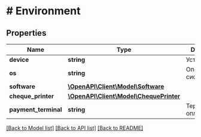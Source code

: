 # # Environment

## Properties

Name | Type | Description | Notes
------------ | ------------- | ------------- | -------------
**device** | **string** | Устройство | [optional]
**os** | **string** | Операционная система | [optional]
**software** | [**\OpenAPI\Client\Model\Software**](Software.md) |  | [optional]
**cheque_printer** | [**\OpenAPI\Client\Model\ChequePrinter**](ChequePrinter.md) |  | [optional]
**payment_terminal** | **string** | Терминал оплаты | [optional]

[[Back to Model list]](../../README.md#models) [[Back to API list]](../../README.md#endpoints) [[Back to README]](../../README.md)
